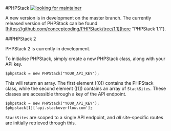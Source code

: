 #PHPStack [![looking for maintainer](http://stillmaintained.com/thomas-mcdonald/PHPstack.png)](http://stillmaintained.com/thomas-mcdonald/PHPstack)

A new version is in development on the master branch. The currently released version of PHPStack can be found
[https://github.com/conceptcoding/PHPStack/tree/1.1](here "PHPStack 1.1").

##PHPStack 2

PHPStack 2 is currently in development.

To initialise PHPStack, simply create a new PHPStack class, along with your API key.

    $phpstack = new PHPStack("YOUR_API_KEY");

This will return an array. The first element ([0]) contains the PHPStack class, while the second element ([1]) contains an array of `StackSites`. These classes are accessible through a key of the API endpoint.

    $phpstack = new PHPStack("YOUR_API_KEY");
    $phpstack[1]['api.stackoverflow.com'];

`StackSites` are scoped to a single API endpoint, and *all* site-specific routes are initially retrieved through this.